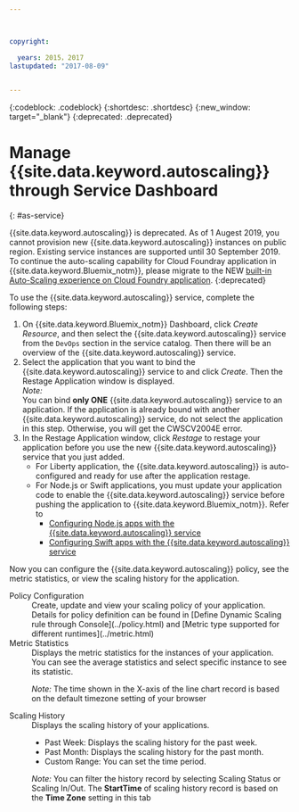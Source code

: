 ```yaml
---

 

copyright:

  years: 2015，2017
lastupdated: "2017-08-09"  
 

---
```


{:codeblock: .codeblock}
{:shortdesc: .shortdesc}
{:new_window: target="_blank"}
{:deprecated: .deprecated}

# Manage {{site.data.keyword.autoscaling}} through Service Dashboard
{: #as-service}

{{site.data.keyword.autoscaling}} is deprecated. As of 1 Augest 2019, you cannot provision new {{site.data.keyword.autoscaling}} instances on public region. Existing service instances are supported until 30 September 2019. To continue the auto-scaling capability for Cloud Foundray application in {{site.data.keyword.Bluemix_notm}}, please migrate to the NEW [built-in Auto-Scaling experience on Cloud Foundry application](https://{DomainName}/docs/cloud-foundry-public?topic=cloud-foundry-public-autoscale_cloud_foundry_apps). 
{:deprecated}

To use the {{site.data.keyword.autoscaling}} service, complete the following steps:

1. On {{site.data.keyword.Bluemix_notm}} Dashboard, click *Create Resource*, and then select the {{site.data.keyword.autoscaling}} service from the `DevOps` section in the service catalog. Then there will be an overview of the {{site.data.keyword.autoscaling}} service.
2. Select the application that you want to bind the {{site.data.keyword.autoscaling}} service to and click *Create*.  Then the Restage Application window is displayed.<br/>
*Note:*  
You can bind **only ONE** {{site.data.keyword.autoscaling}} service to an application. If the application is already bound with another {{site.data.keyword.autoscaling}} service, do not select the application in this step. Otherwise, you will get the CWSCV2004E error.
3. In the Restage Application window, click *Restage* to restage your application before you use the new {{site.data.keyword.autoscaling}} service that you just added. <br/><ul><li> For Liberty application, the {{site.data.keyword.autoscaling}} is auto-configured and ready for use after the application restage.</li> <li>For Node.js or Swift applications, you must update your application code to enable the {{site.data.keyword.autoscaling}} service before pushing the application to {{site.data.keyword.Bluemix_notm}}. Refer to <ul><li> [Configuring Node.js apps with the {{site.data.keyword.autoscaling}} service](./guide.html#node-asagent) </li> <li>[Configuring Swift apps with the {{site.data.keyword.autoscaling}} service](./guide.html#swift-asagent)</li></ul></ul> 

Now you can configure the {{site.data.keyword.autoscaling}} policy, see the metric statistics, or view the scaling history for the application.
<dl>
<dt>Policy Configuration</dt>
<dd>
Create, update and view your scaling policy of your application.  Details for policy definition can be found in [Define Dynamic Scaling rule through Console](../policy.html)  
and [Metric type supported for different runtimes](../metric.html)  

<dt>Metric Statistics</dt>
<dd>Displays the metric statistics for the instances of your application. You can see the average statistics and select specific instance to see its statistic.  
  
*Note:* The time shown in the X-axis of the line chart record is based on the default timezone setting of your browser</dd>

<dt>Scaling History</dt>
<dd>Displays the scaling history of your applications.<ul>
<li> Past Week: Displays the scaling history for the past week.
<li> Past Month: Displays the scaling history for the past month.
<li> Custom Range: You can set the time period.</ul>

*Note:* You can filter the history record by selecting Scaling Status or Scaling In/Out. The **StartTime** of scaling history record is based on the **Time Zone** setting in this tab</dd>
</dl>


